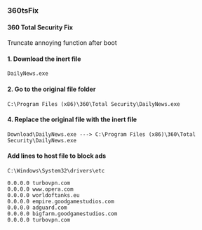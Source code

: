 ### 360tsFix
#### 360 Total Security Fix
Truncate annoying function after boot

#### 1. Download the inert file
```
DailyNews.exe
```
#### 2. Go to the original file folder
```
C:\Program Files (x86)\360\Total Security\DailyNews.exe
```
#### 4. Replace the original file with the inert file
```
Download\DailyNews.exe ---> C:\Program Files (x86)\360\Total Security\DailyNews.exe

```
#### Add lines to host file to block ads
```
C:\Windows\System32\drivers\etc
```
```
0.0.0.0 turbovpn.com
0.0.0.0 www.opera.com
0.0.0.0 worldoftanks.eu
0.0.0.0 empire.goodgamestudios.com
0.0.0.0 adguard.com
0.0.0.0 bigfarm.goodgamestudios.com
0.0.0.0 turbovpn.com
```
